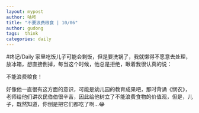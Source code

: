 ```yaml
---
layout: mypost
author: 咕咚
title: "不要浪费粮食 | 10/06"
author: gudong
tags:  think
categories: daily
---
```


#咚记/Daily 
家里吃饭儿子可能会剩饭，但是要洗锅了，我就懒得不愿意去处理，放冰箱，想直接倒掉，每当这个时候，他总是拒绝，瞅着我很认真的说：

不能浪费粮食！

好像他一直很有这方面的意识，可能是幼儿园的教育成果吧，那时背诵《悯农》，老师给他们讲农民伯伯很辛苦，因此给他树立了不能浪费食物的价值观，但是，儿子，既然知道，你倒是把它们都吃了啊…😂

